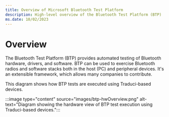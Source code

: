 ```yaml
---
title: Overview of Microsoft Bluetooth Test Platform
description: High-level overview of the Bluetooth Test Platform (BTP)
ms.date: 10/02/2023
---
```


# Overview

The Bluetooth Test Platform (BTP) provides automated testing of Bluetooth hardware, drivers, and software. BTP can be used to exercise Bluetooth radios and software stacks both in the host (PC) and peripheral devices. It's an extensible framework, which allows many companies to contribute.

This diagram shows how BTP tests are executed using Traduci-based devices.

:::image type="content" source="images/btp-hwOverview.png" alt-text="Diagram showing the hardware view of BTP test execution using Traduci-based devices.":::
